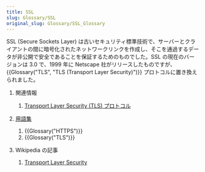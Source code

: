```yaml
---
title: SSL
slug: Glossary/SSL
original_slug: Glossary/SSL_Glossary
---
```


SSL (Secure Sockets Layer) は古いセキュリティ標準技術で、サーバーとクライアントの間に暗号化されたネットワークリンクを作成し、そこを通過するデータが非公開で安全であることを保証するためのものでした。SSL の現在のバージョンは 3.0 で、1999 年に Netscape 社がリリースしたものですが、{{Glossary("TLS", "TLS (Transport Layer Security)")}} プロトコルに置き換えられました。

1. 関連情報

    1. [Transport Layer Security (TLS) プロトコル](/ja/docs/Web/Security/Transport_Layer_Security)

2. [用語集](/ja/docs/Glossary)

    1. {{Glossary("HTTPS")}}
    2. {{Glossary("TLS")}}

3. Wikipedia の記事

    1. [Transport Layer Security](https://ja.wikipedia.org/wiki/Transport_Layer_Security)
